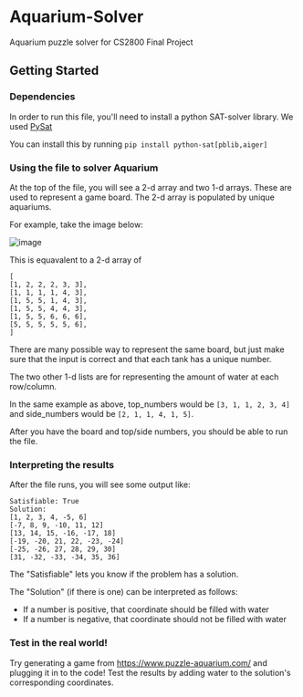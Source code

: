 # Aquarium-Solver
Aquarium puzzle solver for CS2800 Final Project


## Getting Started

### Dependencies
In order to run this file, you'll need to install a python SAT-solver library. We used [PySat](https://pysathq.github.io/installation.html)

You can install this by running `pip install python-sat[pblib,aiger]`

### Using the file to solver Aquarium
At the top of the file, you will see a 2-d array and two 1-d arrays. These are used to represent a game board. The 2-d array is populated by unique aquariums.

For example, take the image below:

![image](https://user-images.githubusercontent.com/10966946/114499997-3dbcac80-9bf5-11eb-9c6c-0dfb01567d9d.png)


This is equavalent to a 2-d array of 


```
[
[1, 2, 2, 2, 3, 3],
[1, 1, 1, 1, 4, 3],
[1, 5, 5, 1, 4, 3],
[1, 5, 5, 4, 4, 3],
[1, 5, 5, 6, 6, 6],
[5, 5, 5, 5, 5, 6],
]
```

There are many possible way to represent the same board, but just make sure that the input is correct and that each tank has a unique number.

The two other 1-d lists are for representing the amount of water at each row/column.

In the same example as above, top_numbers would be ```[3, 1, 1, 2, 3, 4]``` and side_numbers would be ```[2, 1, 1, 4, 1, 5]```.

After you have the board and top/side numbers, you should be able to run the file.

### Interpreting the results

After the file runs, you will see some output like:

```
Satisfiable: True
Solution:
[1, 2, 3, 4, -5, 6]
[-7, 8, 9, -10, 11, 12]
[13, 14, 15, -16, -17, 18]
[-19, -20, 21, 22, -23, -24]
[-25, -26, 27, 28, 29, 30]
[31, -32, -33, -34, 35, 36]
```

The "Satisfiable" lets you know if the problem has a solution.

The "Solution" (if there is one) can be interpreted as follows:

* If a number is positive, that coordinate should be filled with water
* If a number is negative, that coordinate should not be filled with water

### Test in the real world!

Try generating a game from https://www.puzzle-aquarium.com/ and plugging it in to the code! Test the results by adding water to the solution's corresponding coordinates.
